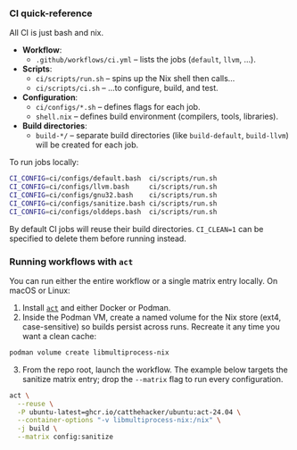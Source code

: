 ### CI quick-reference

All CI is just bash and nix.

* **Workflow**:
  -  `.github/workflows/ci.yml` – lists the jobs (`default`, `llvm`, …).
* **Scripts**:
  - `ci/scripts/run.sh` – spins up the Nix shell then calls…
  - `ci/scripts/ci.sh` – …to configure, build, and test.
* **Configuration**:
  - `ci/configs/*.sh` – defines flags for each job.
  - `shell.nix` – defines build environment (compilers, tools, libraries).
* **Build directories**:
  - `build-*/` – separate build directories (like `build-default`, `build-llvm`) will be created for each job.

To run jobs locally:

```bash
CI_CONFIG=ci/configs/default.bash  ci/scripts/run.sh
CI_CONFIG=ci/configs/llvm.bash     ci/scripts/run.sh
CI_CONFIG=ci/configs/gnu32.bash    ci/scripts/run.sh
CI_CONFIG=ci/configs/sanitize.bash ci/scripts/run.sh
CI_CONFIG=ci/configs/olddeps.bash  ci/scripts/run.sh
```

By default CI jobs will reuse their build directories. `CI_CLEAN=1` can be specified to delete them before running instead.

### Running workflows with `act`

You can run either the entire workflow or a single matrix entry locally. On
macOS or Linux:

1. Install [`act`](https://github.com/nektos/act) and either Docker or
  Podman.
2. Inside the Podman VM, create a named volume for the Nix store (ext4,
  case-sensitive) so builds persist across runs. Recreate it any time you want
  a clean cache:
  ```bash
  podman volume create libmultiprocess-nix
  ```
3. From the repo root, launch the workflow. The example below targets the
  sanitize matrix entry; drop the `--matrix` flag to run every configuration.
  ```bash
  act \
    --reuse \
    -P ubuntu-latest=ghcr.io/catthehacker/ubuntu:act-24.04 \
    --container-options "-v libmultiprocess-nix:/nix" \
    -j build \
    --matrix config:sanitize
  ```


